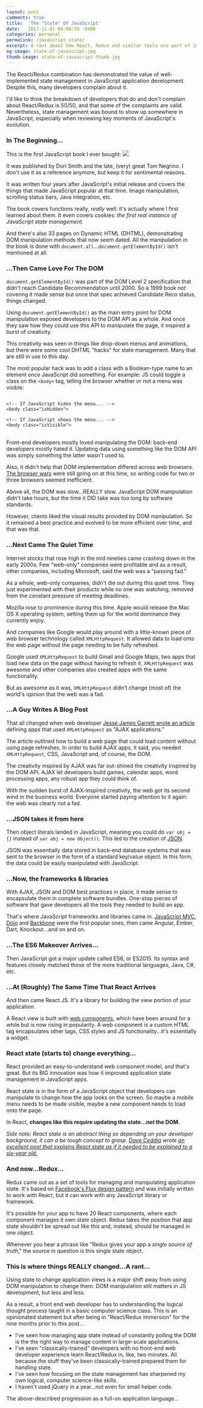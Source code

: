 ```yaml
---
layout: post
comments: true
title:  'The "State" Of JavaScript'
date:   2017-11-01 04:00:59 -0400
categories: personal
permalink: /javascript-state/
excerpt: A rant about how React, Redux and similar tools are part of JavaScript's natural progression to a complete application language.
og-image: state-of-javascript.jpg
thumb-image: state-of-javascript-thumb.jpg
---
```

The React/Redux combination has demonstrated the value of well-implemented state management in JavaScript application development. Despite this, many developers complain about it.

I'd like to think the breakdown of developers that do and don't complain about React/Redux is 50/50, and that some of the complaints are valid. Nevertheless, state management was bound to show up somewhere in JavaScript, especially when reviewing key moments of JavaScript's evolution.

<h3>In The Beginning...</h3>
This is the first JavaScript book I ever bought:

<img src="/img/js-book.jpg" class="post__image" />

It was published by Dori Smith and the late, (very) great Tom Negrino. I don't use it as a reference anymore, but keep it for sentimental reasons.

It was written four years after JavaScript's initial release and covers the things that made JavaScript popular at that time. Image manipulation, scrolling status bars, Java integration, etc.

The book covers functions really, <em>really</em> well: it's actually where I first learned about them. It even covers cookies: <em>the first real instance of JavaScript state management.</em>

And there's also 33 pages on Dynamic HTML (DHTML), demonstrating DOM manipulation methods that now seem dated. All the manipulation in the book is done with <code>document.all</code>...<code>document.getElementById()</code> isn't mentioned at all.

<h3>...Then Came Love For The DOM</h3>
<code>document.getElementById()</code> was part of the DOM Level 2 specification that didn't reach Candidate Recommendation until 2000. So a 1999 book <em>not</em> covering it made sense but once that spec achieved Candidate Reco status, things changed.

Using <code>document.getElementById()</code> as the main entry point for DOM manipulation exposed developers to the DOM API as a whole. And once they saw how they could use this API to manipulate the page, it inspired a burst of creativity.

This creativity was seen in things like drop-down menus and animations, but there were some cool DHTML "hacks" for state management. Many that are still in use to this day.

The most popular hack was to add a class with a Boolean-type name to an element once JavaScript did something. For example: JS could toggle a class on the <code>&lt;body&gt;</code> tag, telling the browser whether or not a menu was visible:

<pre class=" language-markup">
<code class=" language-markup">
&lt;!-- If JavaScript hides the menu... --&gt;
&lt;body class="isHidden"&gt;

&lt;!-- If JavaScript shows the menu... --&gt;
&lt;body class="isVisible"&gt;
</code>
</pre>

Front-end developers mostly loved manipulating the DOM: back-end developers mostly hated it. Updating data using something like the DOM API was simply something the latter wasn't used to.

Also, it didn't help that DOM implementation differed across web browsers. <a href="https://en.wikipedia.org/wiki/Browser_wars">The browser wars</a> were still going on at this time, so writing code for two or three browsers seemed inefficient.

Above all, the DOM was slow...REALLY slow. JavaScript DOM manipulation didn't take hours, but the time it DID take was too long by software standards.

However, clients liked the visual results provided by DOM manipulation. So it remained a best practice and evolved to be more efficient over time, and that was that.

<h3>...Next Came The Quiet Time</h3>
Internet stocks that rose high in the mid nineties came crashing down in the early 2000s. Few "web-only" companies were profitable and as a result, other companies, including Microsoft, said the web was a "passing fad."

As a whole, web-only companies, didn't die out during this quiet time. They just experimented with their products while no one was watching, removed from the constant pressure of meeting deadlines.

Mozilla rose to prominence during this time. Apple would release the Mac OS X operating system, setting them up for the world dominance they currently enjoy.

And companies like Google would play around with a little-known piece of web browser technology called <code>XMLHttpRequest</code>. It allowed data to load onto the web page without the page needing to be fully refreshed.

Google used <code>XMLHttpRequest</code> to build Gmail and Google Maps, two apps that load new data on the page without having to refresh it. <code>XMLHttpRequest</code> was awesome and other companies also created apps with the same functionality.

But as awesome as it was, <code>XMLHttpRequest</code> didn't change (most of) the world's opinion that the web was a fad.

<h3>...A Guy Writes A Blog Post</h3>
That all changed when web developer <a href="http://adaptivepath.org/ideas/ajax-new-approach-web-applications/">Jesse James Garrett wrote an article</a> defining apps that used <code>XMLHttpRequest</code> as "AJAX applications."

The article outlined how to build a web page that could load content without using page refreshes. In order to build AJAX apps, it said, you needed <code>XMLHttpRequest</code>, CSS, JavaScript and, of course, the DOM.

The creativity inspired by AJAX was far out-shined the creativity inspired by the DOM API. AJAX let developers build games, calendar apps, word processing apps, any robust app they could think of.

With the sudden burst of AJAX-inspired creativity, the web got its second wind in the business world. Everyone started paying attention to it again: the web was clearly not a fad.

<h3>...JSON takes it from here</h3>
Then object literals landed in JavaScript, meaning you could do <code>var obj = {}</code> instead of <code>var obj = new Object()</code>. This led to the creation of <a href="http://www.json.org/">JSON</a>.

JSON was essentially data stored in back-end database systems that was sent to the browser in the form of a standard key/value object. In this form, the data could be easily manipulated with JavaScript.

<h3>...Now, the frameworks & libraries</h3>
With AJAX, JSON and DOM best practices in place, it made sense to encapsulate them in complete software bundles. One-stop pieces of software that gave developers all the tools they needed to build an app.

That's where JavaScript frameworks and libraries came in. <a href="http://www.javascriptmvc.com/">JavaScript MVC</a>, <a href="https://dojotoolkit.org/">Dojo</a> and <a href="http://backbonejs.org/">Backbone</a> were the first popular ones, then came Angular, Ember, Dart, Knockout...and on and on.

<h3>...The ES6 Makeover Arrives...</h3>
Then JavaScript got a major update called ES6, or ES2015. Its syntax and features closely matched those of the more traditional languages, Java, C#, etc.

<h3>...At (Roughly) The Same Time That React Arrives</h3>
And then came React JS. It's a library for building the view portion of your application.

A React view is built with <a href="https://css-tricks.com/modular-future-web-components/">web components</a>, which have been around for a while but is now rising in popularity. A web component is a custom HTML tag encapsulates other tags, CSS styles and JS functionality...it's essentially a widget.

<h3>React state (starts to) change everything...</h3>
React provided an easy-to-understand web component model, and that's great. But its BIG innovation was how it improved application state management in JavaScript apps.

React state is in the form of a JavaScript object that developers can manipulate to change how the app looks on the screen. So maybe a mobile menu needs to be made visible, maybe a new component needs to load onto the page.

In React, <strong>changes like this require updating the state...<em>not</em> the DOM</strong>.

<em>Side note: React state is an abstract thing so depending on your developer background, it can a be tough concept to grasp. <a href="https://twitter.com/dceddia">Dave Ceddia</a> wrote <a href="https://daveceddia.com/visual-guide-to-state-in-react/">an excellent post that explains React state as if it needed to be explained to a six-year old.</a></em>

<h3>And now...Redux...</h3>
Redux came out as a set of tools for managing and manipulating application state. It's based on <a href="https://facebook.github.io/flux/">Facebook's Flux design pattern</a> and was initially written to work with React, but it can work with any JavaScript library or framework.

It's possible for your app to have 20 React components, where each component manages it own state object. Redux takes the position that app state shouldn't be spread out like this and, instead, should be managed in one object.

Whenever you hear a phrase like "Redux gives your app a <em>single source of truth</em>," the source in question is this single state object.

<h3>This is where things REALLY changed...A rant...</h3>
Using state to change application views is a major shift away from using DOM manipulation to change them. DOM manipulation still matters in JS development, but less and less.

As a result, a front end web developer has to understanding the logical thought process taught in a basic computer science class. This is an opinionated statement but after being in "React/Redux immersion" for the nine months prior to this post...

<ul class="post-content__list">
 <li class="post-content--list-item">
   I've seen how managing app state instead of constantly polling the DOM is the the right way to manage content in large-scale applications.
 </li>
 <li class="post-content--list-item">
   I've seen "classically-trained" developers with no front-end web developer experience learn React/Redux in, like, two minutes. All because the stuff they've been classically-trained prepared them for handling state.
 </li>
 <li class="post-content--list-item">
   I've seen how focusing on the state management has sharpened my own logical, computer science-like skills.
 </li>
 <li class="post-content--list-item">
   I haven't used jQuery in a year...not even for small helper code.
 </li>
</ul>

The above-described progression as a full-on application language...